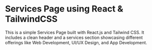 # Services Page using React & TailwindCSS
This is a simple Services Page built with React.js and Tailwind CSS.
It includes a clean header and a services section showcasing different offerings like Web Development, UI/UX Design, and App Development.
